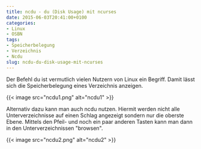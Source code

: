 ```yaml
---
title: ncdu - du (Disk Usage) mit ncurses
date: 2015-06-03T20:41:00+0100
categories:
- Linux
- OSBN
tags:
- Speicherbelegung
- Verzeichnis
- Ncdu
slug: ncdu-du-disk-usage-mit-ncurses
---
```

Der Befehl du ist vermutlich vielen Nutzern von Linux ein Begriff. Damit lässt sich die Speicherbelegung eines Verzeichnis anzeigen.

{{< image src="ncdu1.png" alt="ncdu1" >}}

Alternativ dazu kann man auch ncdu nutzen. Hiermit werden nicht alle Unterverzeichnisse auf einen Schlag angezeigt sondern nur die oberste Ebene. Mittels den Pfeil- und noch ein paar anderen Tasten kann man dann in den Unterverzeichnissen "browsen".

{{< image src="ncdu2.png" alt="ncdu2" >}}
